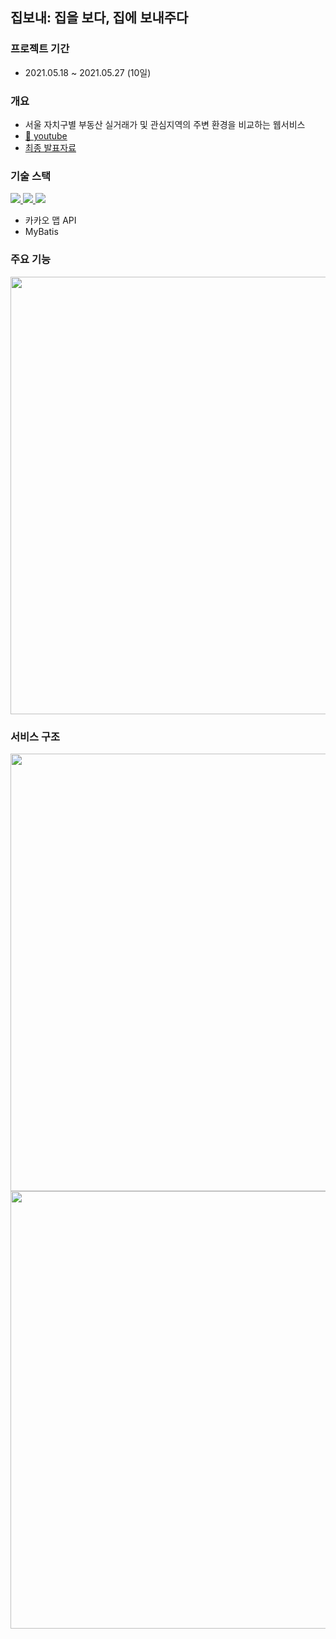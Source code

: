 
## 집보내: 집을 보다, 집에 보내주다
### 프로젝트 기간 
* 2021.05.18 ~ 2021.05.27 (10일)

### 개요
* 서울 자치구별 부동산 실거래가 및 관심지역의 주변 환경을 비교하는 웹서비스
* [🎥 youtube](https://www.youtube.com/watch?v=b5Cyi5uKPWE)
* [최종 발표자료](https://github.com/mjkim103301/SendMeHome/blob/develop/210528_5%EA%B8%B0_%EC%84%9C%EC%9A%B8_8%EB%B0%98_%EA%B4%80%ED%86%B5PJT_%EA%B9%80%EB%AF%BC%EA%B8%B0_%EA%B9%80%EB%AF%BC%EC%A7%80.pdf)

### 기술 스택
<p>
<a href="https://vuejs.org/v2/guide/index.html">
    <img src="https://img.shields.io/badge/Vue.js-4FC08D?style=flat-square&logo=vue.js&logoColor=white"/>
</a>
<a href="https://spring.io/projects/spring-boot">
    <img src="https://img.shields.io/badge/Spring Boot-6DB33F?style=flat-square&logo=SpringBoot&logoColor=white"/>
</a>
<a href="https://www.mysql.com/">
    <img src="https://img.shields.io/badge/MySQL-4479A1?style=flat-square&logo=mysql&logoColor=white"/>
</a>
</p>

* 카카오 맵 API
* MyBatis

### 주요 기능
<img src="https://user-images.githubusercontent.com/39117025/132410718-73f51a1d-251c-497c-855e-fcf8e86158e6.png" width="700">

### 서비스 구조
<img src="https://user-images.githubusercontent.com/39117025/132410801-5a628bd4-cd53-4fcd-84ee-aca4238587df.png" width="700">
<img src="https://user-images.githubusercontent.com/39117025/132410825-916304f6-812c-443b-b11f-4880f0cad3c2.png" width="700">


